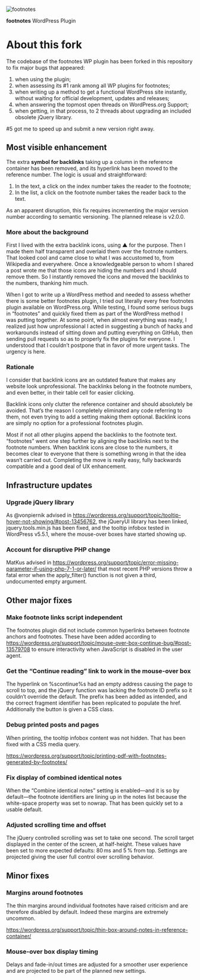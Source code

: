 ![footnotes](https://raw.githubusercontent.com/media-competence-institute/footnotes/master/img/footnotes.png)

**footnotes** WordPress Plugin

# About this fork

The codebase of the footnotes WP plugin has been forked in this repository to fix major bugs that appeared:
1. when using the plugin;
2. when assessing its #1 rank among all WP plugins for footnotes;
3. when writing up a method to get a functional WordPress site instantly, without waiting for official development, updates and releases;
4. when answering the topmost open threads on WordPress.org Support;
5. when getting, in that process, to 2 threads about upgrading an included obsolete jQuery library.

#5 got me to speed up and submit a new version right away.

## Most visible enhancement

The extra **symbol for backlinks** taking up a column in the reference container has been removed, and its hyperlink has been moved to the reference number. The logic is usual and straightforward:
1. In the text, a click on the index number takes the reader to the footnote;
2. In the list, a click on the footnote number takes the reader back to the text.

As an apparent disruption, this fix requires incrementing the major version number according to semantic versioning. The planned release is v2.0.0.

### More about the background

First I lived with the extra backlink icons, using ▲ for the purpose. Then I made them half transparent and overlaid them over the footnote numbers. That looked cool and came close to what I was accustomed to, from Wikipedia and everywhere. Once a knowledgeable person to whom I shared a post wrote me that those icons are hiding the numbers and I should remove them. So I instantly removed the icons and moved the backlinks to the numbers, thanking him much.

When I got to write up a WordPress method and needed to assess whether there is some better footnotes plugin, I tried out literally every free footnotes plugin available on WordPress.org. While testing, I found some serious bugs in “footnotes” and quickly fixed them as part of the WordPress method I was putting together. At some point, when almost everything was ready, I realized just how unprofessional I acted in suggesting a bunch of hacks and workarounds instead of sitting down and putting everything on GitHub, then sending pull requests so as to properly fix the plugins for everyone. I understood that I couldn’t postpone that in favor of more urgent tasks. The urgency is here.

### Rationale

I consider that backlink icons are an outdated feature that makes any website look unprofessional. The backlinks belong in the footnote numbers, and even better, in their table cell for easier clicking.

Backlink icons only clutter the reference container and should absolutely be avoided. That’s the reason I completely eliminated any code referring to them, not even trying to add a setting making them optional. Backlink icons are simply no option for a professional footnotes plugin.

Most if not all other plugins append the backlinks to the footnote text. “footnotes” went one step further by aligning the backlinks next to the footnote numbers. When backlink icons are close to the numbers, it becomes clear to everyone that there is something wrong in that the idea wasn’t carried out. Completing the move is really easy, fully backwards compatible and a good deal of UX enhancement.

## Infrastructure updates

### Upgrade jQuery library

As @vonpiernik advised in https://wordpress.org/support/topic/tooltip-hover-not-showing/#post-13456762, the jQueryUI library has been linked, jquery.tools.min.js has been fixed, and the tooltip infobox tested in WordPress v5.5.1, where the mouse-over boxes have started showing up.

### Account for disruptive PHP change

MatKus advised in https://wordpress.org/support/topic/error-missing-parameter-if-using-php-7-1-or-later/ that most recent PHP versions throw a fatal error when the apply_filter() function is not given a third, undocumented empty argument.

## Other major fixes

### Make footnote links script independent

The footnotes plugin did not include common hyperlinks between footnote anchors and footnotes. These have been added according to https://wordpress.org/support/topic/mouse-over-box-continue-bug/#post-13579708 to ensure interactivity when JavaScript is disabled in the user agent.

### Get the “Continue reading” link to work in the mouse-over box

The hyperlink on %scontinue%s had an empty address causing the page to scroll to top, and the jQuery function was lacking the footnote ID prefix so it couldn’t override the default. The prefix has been added as intended, and the correct fragment identifier has been replicated to populate the href. Additionally the button is given a CSS class.

### Debug printed posts and pages

When printing, the tooltip infobox content was not hidden. That has been fixed with a CSS media query.

https://wordpress.org/support/topic/printing-pdf-with-footnotes-generated-by-footnotes/

### Fix display of combined identical notes

When the “Combine identical notes” setting is enabled—and it is so by default—the footnote identifiers are lining up in the notes list because the white-space property was set to nowrap. That has been quickly set to a usable default.

### Adjusted scrolling time and offset

The jQuery controlled scrolling was set to take one second. The scroll target displayed in the center of the screen, at half-height. These values have been set to more expected defaults: 80 ms and 5 % from top. Settings are projected giving the user full control over scrolling behavior.

## Minor fixes

### Margins around footnotes

The thin margins around individual footnotes have raised criticism and are therefore disabled by default. Indeed these margins are extremely uncommon.

https://wordpress.org/support/topic/thin-box-around-notes-in-reference-container/

### Mouse-over box display timing

Delays and fade-in/out times are adjusted for a smoother user experience and are projected to be part of the planned new settings.
